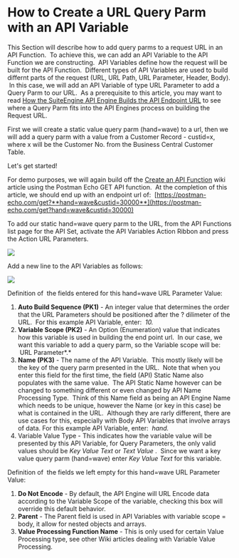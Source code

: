 # How to Create a URL Query Parm with an API Variable

This Section will describe how to add query parms to a request URL in an API Function.  To achieve this, we can add an API Variable to the API Function we are constructing.  API Variables define how the request will be built for the API Function.  Different types of API Variables are used to build differnt parts of the request (URL, URL Path, URL Parameter, Header, Body).  In this case, we will add an API Variable of type URL Parameter to add a Query Parm to our URL.  As a prerequisite to this article, you may want to read [How the SuiteEngine API Engine Builds the API Endpoint URL](https://github.com/SuiteEngine/APIEngine/wiki/How-APIEngine-Builds-Endpoint-URL) to see where a Query Parm fits into the API Engines process on building the Request URL.

First we will create a static value query parm (hand=wave) to a url, then we will add a query parm with a value from a Customer Record - custid=x, where x will be the Customer No. from the Business Central Customer Table.

Let's get started!

For demo purposes, we will again build off the [Create an API Function](https://github.com/SuiteEngine/APIEngine/wiki/How-To-Create-API-Function) wiki article using the Postman Echo GET API function.  At the completion of this article, we should end up with an endpoint url of:  [https://postman-echo.com/get?**hand=wave&custid=30000**](https://postman-echo.com/get?hand=wave&custid=30000)

To add our static hand=wave query parm to the URL, from the API Functions list page for the API Set, activate the API Variables Action Ribbon and press the Action URL Parameters.

![](https://github.com/SuiteEngine/APIEngine/wiki/HowToDocs/HowTo-APIFunctions/HowTo-APIFunctions-Assets/Navigate-URLParameters-From-APIFunction.png)

Add a new line to the API Variables as follows:

![](https://github.com/SuiteEngine/APIEngine/wiki/HowToDocs/HowTo-APIFunctions/HowTo-APIFunctions-Assets/Example-APIVariable-URLParm-Static-HandWave.png)

Definition of  the fields entered for this hand=wave URL Parameter Value:

1.  **Auto Build Sequence (PK1)** - An integer value that determines the order that the URL Parameters should be positioned after the ? dilimeter of the URL.  For this example API Variable, enter:  *10.*
2.  **Variable Scope (PK2)** - An Option (Enumeration) value that indicates how this variable is used in building the end point url.  In our case, we want this variable to add a query parm, so the Variable scope will be:  URL Parameter\*.\*
3.  **Name (PK3)** - The name of the API Variable.  This mostly likely will be the key of the query parm presented in the URL.  Note that when you enter this field for the first time, the field (API) Static Name also populates with the same value.  The API Static Name however can be changed to something different or even changed by API Name Processing Type.  Think of this Name field as being an API Engine Name which needs to be unique, however the Name (or key in this case) be what is contained in the URL.  Although they are rarly different, there are use cases for this, especially with Body API Variables that involve arrays of data. For this example API Variable, enter:  *hand.*
4.  Variable Value Type - This indicates how the variable value will be presented by this API Variable, for Query Parameters, the only valid values should be _Key Value Text_ or _Text Value_ .  Since we want a key value query parm (hand=wave) enter _Key Value Text_ for this variable.

Definition of  the fields we left empty for this hand=wave URL Parameter Value:

1.  **Do Not Encode** - By default, the API Engine will URL Encode data according to the Variable Scope of the variable, checking this box will override this default behavior.
2.  **Parent** - The Parent field is used in API Variables with variable scope = body, it allow for nested objects and arrays.
3.  **Value Processing Function Name** - This is only used for certain Value Processing type, see other Wiki articles dealing with Variable Value Processing.
